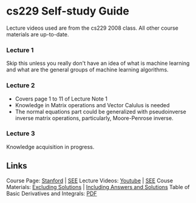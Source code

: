 # cs229 Self-study Guide
Lecture videos used are from the cs229 2008 class. All other course materials are up-to-date. 

### Lecture 1
Skip this unless you really don't have an idea of what is machine learning and what are the general groups of machine learning algorithms.

### Lecture 2
* Covers page 1 to 11 of Lecture Note 1
* Knowledge in Matrix operations and Vector Calulus is needed
* The normal equations part could be generalized with pseudoinverse inverse matrix operations, particularly, Moore-Penrose inverse.

### Lecture 3
Knowledge acquisition in progress.

## Links
Course Page: [Stanford](http://cs229.stanford.edu/) | [SEE](https://see.stanford.edu/course/cs229)
Lecture Videos: [Youtube](https://www.youtube.com/watch?v=UzxYlbK2c7E&list=PLA89DCFA6ADACE599) | [SEE](https://see.stanford.edu/course/cs229) 
Couse Materials: [Excluding Solutions](https://github.com/econti/cs229) | [Including Answers and Solutions](https://see.stanford.edu/materials/aimlcs229/MachineLearningAllMaterials.zip)
Table of Basic Derivatives and Integrals: [PDF](https://math.boisestate.edu/~shariultman/teaching/basic_derivatives_&_integrals_II.pdf)
